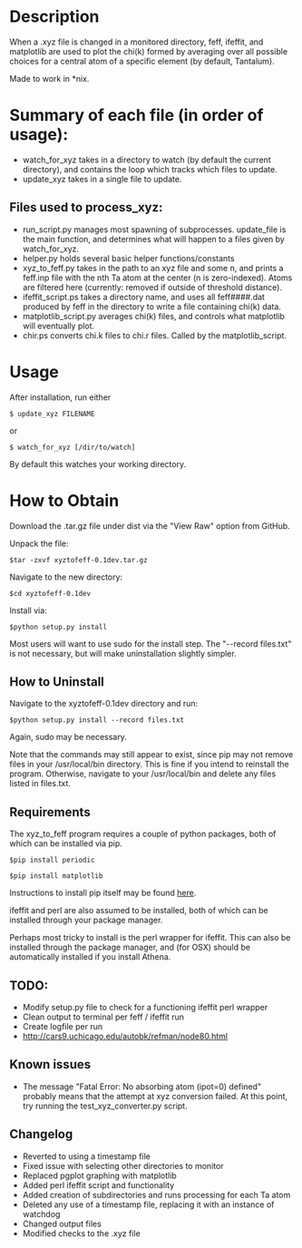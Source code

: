 Description
===========
When a .xyz file is changed in a monitored directory, feff, ifeffit, and matplotlib are used to plot the chi(k) formed by averaging over all possible choices for a central atom of a specific element (by default, Tantalum).  

Made to work in \*nix.

Summary of each file (in order of usage):
==================
- watch\_for\_xyz takes in a directory to watch (by default the current directory), and contains the loop which tracks which files to update.  
- update\_xyz takes in a single file to update.

Files used to process\_xyz:
---------------
- run\_script.py manages most spawning of subprocesses.  update\_file is the main function, and determines what will happen to a files given by watch\_for\_xyz.
- helper.py holds several basic helper functions/constants
- xyz\_to\_feff.py takes in the path to an xyz file and some n, and prints a feff.inp file with the nth Ta atom at the center (n is zero-indexed).  Atoms are filtered here (currently: removed if outside of threshold distance).
- ifeffit\_script.ps takes a directory name, and uses all feff####.dat produced by feff in the directory to write a file containing chi(k) data.  
- matplotlib\_script.py averages chi(k) files, and controls what matplotlib will eventually plot.
- chir.ps converts chi.k files to chi.r files.  Called by the matplotlib\_script.

Usage
=====

After installation, run either 

    $ update_xyz FILENAME

or 

    $ watch_for_xyz [/dir/to/watch]

By default this watches your working directory.  

How to Obtain
===========
Download the .tar.gz file under dist via the "View Raw" option from GitHub.

Unpack the file:

    $tar -zxvf xyztofeff-0.1dev.tar.gz

Navigate to the new directory:

    $cd xyztofeff-0.1dev

Install via:

    $python setup.py install 

Most users will want to use sudo for the install step.
The "--record files.txt" is not necessary, but will make uninstallation slightly simpler.  

How to Uninstall
-------------
Navigate to the xyztofeff-0.1dev directory and run:

    $python setup.py install --record files.txt

Again, sudo may be necessary. 

Note that the commands may still appear to exist, since pip may not remove files in your /usr/local/bin directory.  This is fine if you intend to reinstall the program.  Otherwise, navigate to your /usr/local/bin and delete any files listed in files.txt.

Requirements
------------
The xyz\_to\_feff program requires a couple of python packages, both of which can be installed via pip. 

    $pip install periodic

    $pip install matplotlib

Instructions to install pip itself may be found [here](http://pip.readthedocs.org/en/latest/installing.html).

ifeffit and perl are also assumed to be installed, both of which can be installed through your package manager.  

Perhaps most tricky to install is the perl wrapper for ifeffit.  This can also be installed through the package manager, and (for OSX) should be automatically installed if you install Athena.  

TODO:
----
- Modify setup.py file to check for a functioning ifeffit perl wrapper
- Clean output to terminal per feff / ifeffit run
- Create logfile per run
- http://cars9.uchicago.edu/autobk/refman/node80.html

Known issues
----
- The message "Fatal Error: No absorbing atom (ipot=0) defined" probably means that the attempt at xyz conversion failed.  At this point, try running the test\_xyz\_converter.py script.

Changelog 
----
- Reverted to using a timestamp file
- Fixed issue with selecting other directories to monitor
- Replaced pgplot graphing with matplotlib
- Added perl ifeffit script and functionality
- Added creation of subdirectories and runs processing for each Ta atom
- Deleted any use of a timestamp file, replacing it with an instance of watchdog
- Changed output files
- Modified checks to the .xyz file
